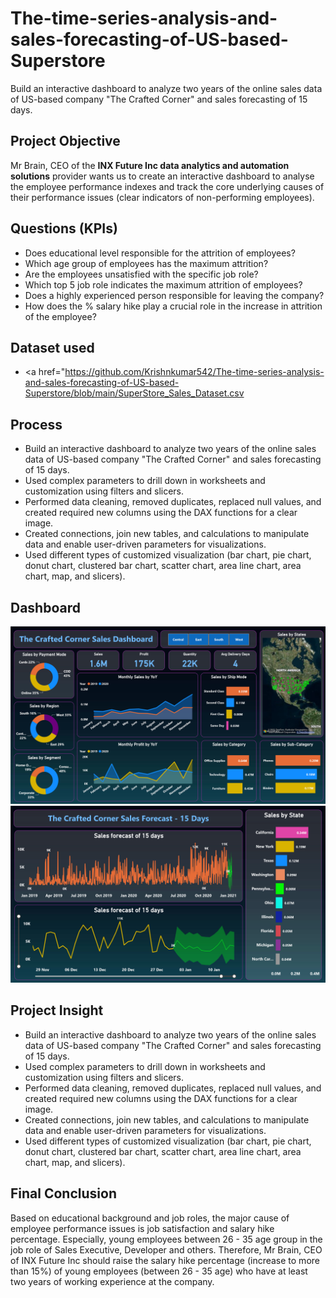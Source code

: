 # The-time-series-analysis-and-sales-forecasting-of-US-based-Superstore
Build an interactive dashboard to analyze two years of the online sales data of US-based company "The Crafted Corner" and sales forecasting of 15 days.

## **Project Objective**

Mr Brain, CEO of the **INX Future Inc data analytics and automation solutions** provider wants us to create an interactive dashboard to analyse the employee performance indexes and track the core underlying causes of their performance issues (clear indicators of non-performing employees).

## **Questions (KPIs)**
- Does educational level responsible for the attrition of employees?
- Which age group of employees has the maximum attrition?
- Are the employees unsatisfied with the specific job role?
- Which top 5 job role indicates the maximum attrition of employees?
- Does a highly experienced person responsible for leaving the company?
- How does the % salary hike play a crucial role in the increase in attrition of the employee?

## **Dataset used**

- <a href="https://github.com/Krishnkumar542/The-time-series-analysis-and-sales-forecasting-of-US-based-Superstore/blob/main/SuperStore_Sales_Dataset.csv</a>



## **Process**

-	Build an interactive dashboard to analyze two years of the online sales data of US-based company "The Crafted Corner" and sales forecasting of 15 days.
- Used complex parameters to drill down in worksheets and customization using filters and slicers.
- Performed data cleaning, removed duplicates, replaced null values, and created required new columns using the DAX functions for a clear image.
- Created connections, join new tables, and calculations to manipulate data and enable user-driven parameters for visualizations.
- Used different types of customized visualization (bar chart, pie chart, donut chart, clustered bar chart, scatter chart, area line chart, area chart, map, and slicers).

## **Dashboard**

![Alt text of the image](https://github.com/Krishnkumar542/The-time-series-analysis-and-sales-forecasting-of-US-based-Superstore/blob/main/Sales_Dashboard1.png)
![Alt text of the image](https://github.com/Krishnkumar542/The-time-series-analysis-and-sales-forecasting-of-US-based-Superstore/blob/main/Sales_Dashboard2.png)

## **Project Insight**

-	Build an interactive dashboard to analyze two years of the online sales data of US-based company "The Crafted Corner" and sales forecasting of 15 days.
- Used complex parameters to drill down in worksheets and customization using filters and slicers.
- Performed data cleaning, removed duplicates, replaced null values, and created required new columns using the DAX functions for a clear image.
- Created connections, join new tables, and calculations to manipulate data and enable user-driven parameters for visualizations.
- Used different types of customized visualization (bar chart, pie chart, donut chart, clustered bar chart, scatter chart, area line chart, area chart, map, and slicers).


## **Final Conclusion**

Based on educational background and job roles, the major cause of employee performance issues is job satisfaction and salary hike percentage. Especially, young employees between 26 - 35 age group in the job role of Sales Executive, Developer and others. Therefore, Mr Brain, CEO of INX Future Inc should raise the salary hike percentage (increase to more than 15%) of young employees (between 26 - 35 age) who have at least two years of working experience at the company.

